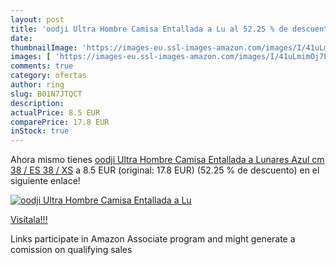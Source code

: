 ```yaml
---
layout: post
title: 'oodji Ultra Hombre Camisa Entallada a Lu al 52.25 % de descuento'
date: 
thumbnailImage: 'https://images-eu.ssl-images-amazon.com/images/I/41uLmimOj7L._SL200_.jpg'
images: [ 'https://images-eu.ssl-images-amazon.com/images/I/41uLmimOj7L._SL200_.jpg' ]
comments: true
category: ofertas
author: ring
slug: B01N7JTQCT
description:
actualPrice: 8.5 EUR
comparePrice: 17.8 EUR
inStock: true
---
```


Ahora mismo tienes [oodji Ultra Hombre Camisa Entallada a Lunares  Azul  сm 38 / ES 38 / XS](https://www.amazon.es/dp/B01N7JTQCT/?tag=tolees-21) a 8.5 EUR (original: 17.8 EUR) (52.25 %  de descuento) en el siguiente enlace!

[![oodji Ultra Hombre Camisa Entallada a Lu](https://images-eu.ssl-images-amazon.com/images/I/41uLmimOj7L._SL200_.jpg)](https://www.amazon.es/dp/B01N7JTQCT/?tag=tolees-21)

[Visítala!!!](https://www.amazon.es/dp/B01N7JTQCT/?tag=tolees-21)

Links participate in Amazon Associate program and might generate a comission on qualifying sales
